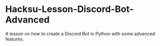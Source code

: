 # Hacksu-Lesson-Discord-Bot-Advanced
A lesson on how to create a Discord Bot in Python with some advanced features.
